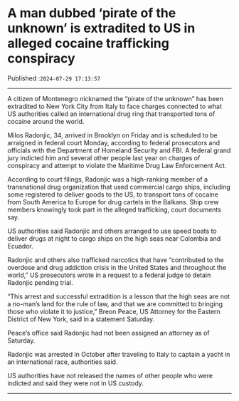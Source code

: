 # A man dubbed ‘pirate of the unknown’ is extradited to US in alleged cocaine trafficking conspiracy

Published :`2024-07-29 17:13:57`

---

A citizen of Montenegro nicknamed the “pirate of the unknown” has been extradited to New York City from Italy to face charges connected to what US authorities called an international drug ring that transported tons of cocaine around the world.

Milos Radonjic, 34, arrived in Brooklyn on Friday and is scheduled to be arraigned in federal court Monday, according to federal prosecutors and officials with the Department of Homeland Security and FBI. A federal grand jury indicted him and several other people last year on charges of conspiracy and attempt to violate the Maritime Drug Law Enforcement Act.

According to court filings, Radonjic was a high-ranking member of a transnational drug organization that used commercial cargo ships, including some registered to deliver goods to the US, to transport tons of cocaine from South America to Europe for drug cartels in the Balkans. Ship crew members knowingly took part in the alleged trafficking, court documents say.

US authorities said Radonjic and others arranged to use speed boats to deliver drugs at night to cargo ships on the high seas near Colombia and Ecuador.

Radonjic and others also trafficked narcotics that have “contributed to the overdose and drug addiction crisis in the United States and throughout the world,” US prosecutors wrote in a request to a federal judge to detain Radonjic pending trial.

“This arrest and successful extradition is a lesson that the high seas are not a no-man’s land for the rule of law, and that we are committed to bringing those who violate it to justice,” Breon Peace, US Attorney for the Eastern District of New York, said in a statement Saturday.

Peace’s office said Radonjic had not been assigned an attorney as of Saturday.

Radonjic was arrested in October after traveling to Italy to captain a yacht in an international race, authorities said.

US authorities have not released the names of other people who were indicted and said they were not in US custody.

---

